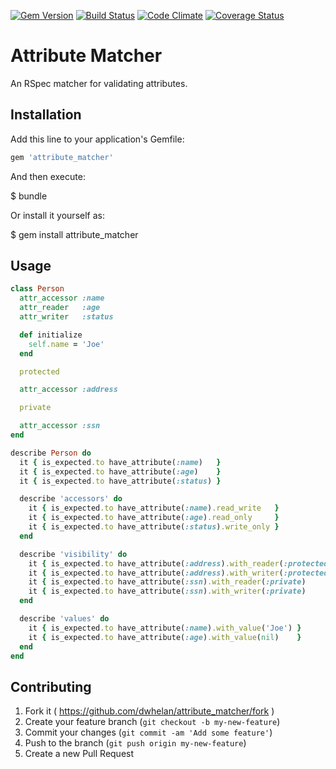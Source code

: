 [![Gem Version](https://badge.fury.io/rb/attribute_matcher.png)](http://badge.fury.io/rb/attribute_matcher)
[![Build Status](https://travis-ci.org/dwhelan/attribute_matcher.png?branch=master)](https://travis-ci.org/dwhelan/attribute_matcher)
[![Code Climate](https://codeclimate.com/github/dwhelan/attribute_matcher/badges/gpa.svg)](https://codeclimate.com/github/dwhelan/attribute_matcher)
[![Coverage Status](https://coveralls.io/repos/dwhelan/attribute_matcher/badge.svg?branch=master&service=github)](https://coveralls.io/github/dwhelan/attribute_matcher?branch=master)

# Attribute Matcher

An RSpec matcher for validating attributes.

## Installation

Add this line to your application's Gemfile:

```ruby
gem 'attribute_matcher'
```

And then execute:

  $ bundle

Or install it yourself as:

  $ gem install attribute_matcher

## Usage

```ruby
class Person
  attr_accessor :name
  attr_reader   :age
  attr_writer   :status

  def initialize
    self.name = 'Joe'
  end

  protected

  attr_accessor :address

  private

  attr_accessor :ssn
end

describe Person do
  it { is_expected.to have_attribute(:name)   }
  it { is_expected.to have_attribute(:age)    }
  it { is_expected.to have_attribute(:status) }

  describe 'accessors' do
    it { is_expected.to have_attribute(:name).read_write   }
    it { is_expected.to have_attribute(:age).read_only     }
    it { is_expected.to have_attribute(:status).write_only }
  end

  describe 'visibility' do
    it { is_expected.to have_attribute(:address).with_reader(:protected) }
    it { is_expected.to have_attribute(:address).with_writer(:protected) }
    it { is_expected.to have_attribute(:ssn).with_reader(:private)       }
    it { is_expected.to have_attribute(:ssn).with_writer(:private)       }
  end

  describe 'values' do
    it { is_expected.to have_attribute(:name).with_value('Joe') }
    it { is_expected.to have_attribute(:age).with_value(nil)    }
  end
end
```

## Contributing

1. Fork it ( https://github.com/dwhelan/attribute_matcher/fork )
2. Create your feature branch (`git checkout -b my-new-feature`)
3. Commit your changes (`git commit -am 'Add some feature'`)
4. Push to the branch (`git push origin my-new-feature`)
5. Create a new Pull Request
